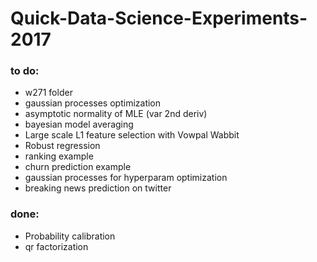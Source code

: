 # Quick-Data-Science-Experiments-2017


### to do:
* w271 folder
* gaussian processes optimization
* asymptotic normality of MLE (var 2nd deriv)
* bayesian model averaging
* Large scale L1 feature selection with Vowpal Wabbit
* Robust regression
* ranking example
* churn prediction example
* gaussian processes for hyperparam optimization
* breaking news prediction on twitter


### done:
* Probability calibration
* qr factorization
